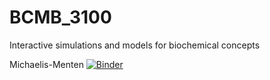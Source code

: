 # BCMB_3100
Interactive simulations and models for biochemical concepts

Michaelis-Menten 
[![Binder](https://mybinder.org/badge_logo.svg)](https://mybinder.org/v2/gh/DeannaLanier/BCMB_3100/master?labpath=MM.ipynb)
